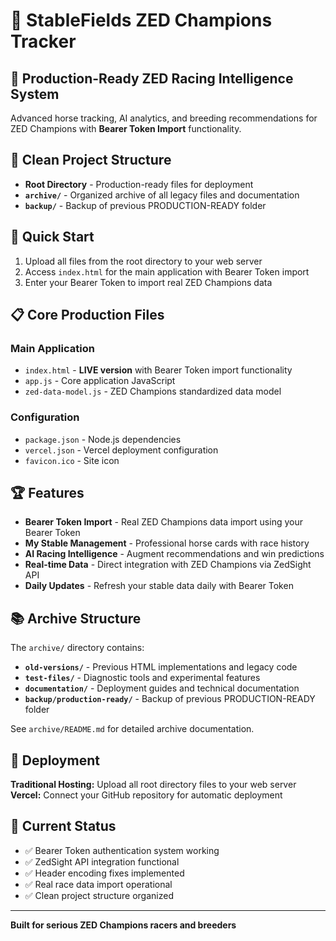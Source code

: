 # 🏁 StableFields ZED Champions Tracker

## 🚀 Production-Ready ZED Racing Intelligence System

Advanced horse tracking, AI analytics, and breeding recommendations for ZED Champions with **Bearer Token Import** functionality.

## 📂 Clean Project Structure

- **Root Directory** - Production-ready files for deployment
- **`archive/`** - Organized archive of all legacy files and documentation
- **`backup/`** - Backup of previous PRODUCTION-READY folder

## 🎯 Quick Start

1. Upload all files from the root directory to your web server
2. Access `index.html` for the main application with Bearer Token import
3. Enter your Bearer Token to import real ZED Champions data

## 📋 Core Production Files

### Main Application
- `index.html` - **LIVE version** with Bearer Token import functionality
- `app.js` - Core application JavaScript 
- `zed-data-model.js` - ZED Champions standardized data model

### Configuration
- `package.json` - Node.js dependencies
- `vercel.json` - Vercel deployment configuration
- `favicon.ico` - Site icon

## 🏆 Features

- **Bearer Token Import** - Real ZED Champions data import using your Bearer Token
- **My Stable Management** - Professional horse cards with race history
- **AI Racing Intelligence** - Augment recommendations and win predictions  
- **Real-time Data** - Direct integration with ZED Champions via ZedSight API
- **Daily Updates** - Refresh your stable data daily with Bearer Token

## 📚 Archive Structure

The `archive/` directory contains:
- **`old-versions/`** - Previous HTML implementations and legacy code
- **`test-files/`** - Diagnostic tools and experimental features  
- **`documentation/`** - Deployment guides and technical documentation
- **`backup/production-ready/`** - Backup of previous PRODUCTION-READY folder

See `archive/README.md` for detailed archive documentation.

## 🚀 Deployment

**Traditional Hosting:** Upload all root directory files to your web server  
**Vercel:** Connect your GitHub repository for automatic deployment

## 🔧 Current Status

- ✅ Bearer Token authentication system working
- ✅ ZedSight API integration functional  
- ✅ Header encoding fixes implemented
- ✅ Real race data import operational
- ✅ Clean project structure organized

---
**Built for serious ZED Champions racers and breeders**

